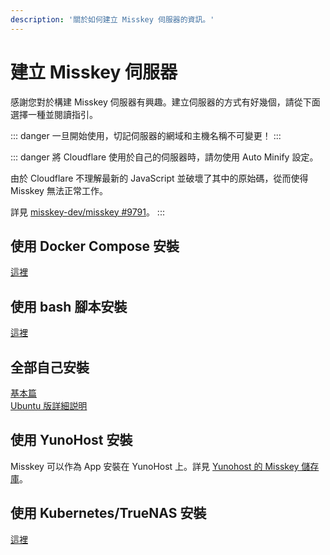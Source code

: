 ```yaml
---
description: '關於如何建立 Misskey 伺服器的資訊。'
---
```


# 建立 Misskey 伺服器
感謝您對於構建 Misskey 伺服器有興趣。建立伺服器的方式有好幾個，請從下面選擇一種並閱讀指引。

::: danger
一旦開始使用，切記伺服器的網域和主機名稱不可變更！
:::

::: danger
將 Cloudflare 使用於自己的伺服器時，請勿使用 Auto Minify 設定。

由於 Cloudflare 不理解最新的 JavaScript 並破壞了其中的原始碼，從而使得 Misskey 無法正常工作。

詳見 [misskey-dev/misskey #9791](https://github.com/misskey-dev/misskey/issues/9791)。
:::

## 使用 Docker Compose 安裝
[這裡](./install/docker.html)

## 使用 bash 腳本安裝
[這裡](./install/bash.html)

## 全部自己安裝
[基本篇](./install/manual.html)\
[Ubuntu 版詳細説明](./install/ubuntu-manual.html)

## 使用 YunoHost 安裝
Misskey 可以作為 App 安裝在 YunoHost 上。詳見 [Yunohost 的 Misskey 儲存庫](https://github.com/YunoHost-Apps/misskey_ynh)。

## 使用 Kubernetes/TrueNAS 安裝
[這裡](./install/kubernetes.html)

